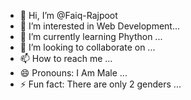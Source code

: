 - 👋 Hi, I’m @Faiq-Rajpoot
- 👀 I’m interested in Web Development...
- 🌱 I’m currently learning Phython ...
- 💞️ I’m looking to collaborate on ...
- 📫 How to reach me ...
- 😄 Pronouns: I Am Male  ...
- ⚡ Fun fact: There are only 2 genders ...

<!---
Faiq-Rajpoot/Faiq-Rajpoot is a ✨ special ✨ repository because its `README.md` (this file) appears on your GitHub profile.
You can click the Preview link to take a look at your changes.
--->
